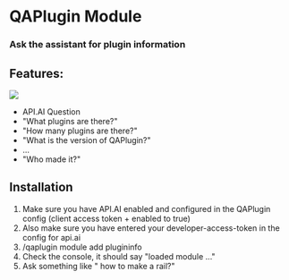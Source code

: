 # QAPlugin Module
### Ask the assistant for plugin information

## Features:
![](http://i.mvdw-software.com/2016-12-27_00-47-15.png) 

* API.AI Question
* "What plugins are there?"
* "How many plugins are there?"
* "What is the version of QAPlugin?"
* ...
* "Who made it?"

## Installation
1. Make sure you have API.AI enabled and configured in the QAPlugin config (client access token + enabled to true)
1. Also make sure you have entered your developer-access-token
in the config for api.ai
1. /qaplugin module add plugininfo
1. Check the console, it should say "loaded module ..."
1. Ask something like "<trigger> how to make a rail?"
